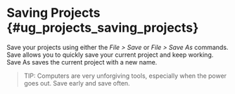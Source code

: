 Saving Projects {#ug_projects_saving_projects}
==============================================
Save your projects using either the *File > Save* or *File > Save As* commands. Save allows you to quickly save your current project and keep working. Save As saves the current project with a new name.

> TIP: Computers are very unforgiving tools, especially when the power goes out. Save early and save often.

